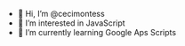 - 👋 Hi, I’m @cecimontess
- 👀 I’m interested in JavaScript
- 🌱 I’m currently learning Google Aps Scripts


<!---
cecimontess/cecimontess is a ✨ special ✨ repository because its `README.md` (this file) appears on your GitHub profile.
You can click the Preview link to take a look at your changes.
--->
